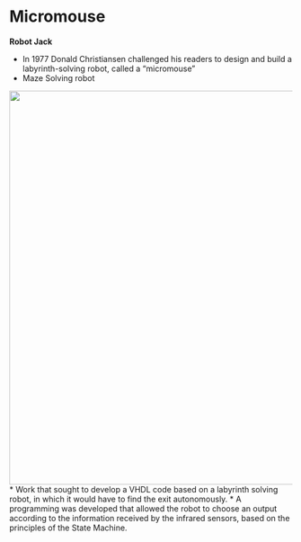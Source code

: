 # Micromouse
**Robot Jack**
* In 1977 Donald Christiansen challenged his readers to design and build a labyrinth-solving robot, called a “micromouse”
* Maze Solving robot
<div align="center">
<img src="https://user-images.githubusercontent.com/79164935/164305815-8136aa3d-9763-48a2-90da-01e905c224f6.jpg" width="700px" />
</div>
* Work that sought to develop a VHDL code based on a labyrinth solving robot, in which it would have to find the exit autonomously. 
* A programming was developed that allowed the robot to choose an output according to the information received by the infrared sensors, based on the principles of the State Machine.
